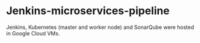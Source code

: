 # Jenkins-microservices-pipeline
Jenkins, Kubernetes (master and worker node) and SonarQube were hosted in Google Cloud VMs.